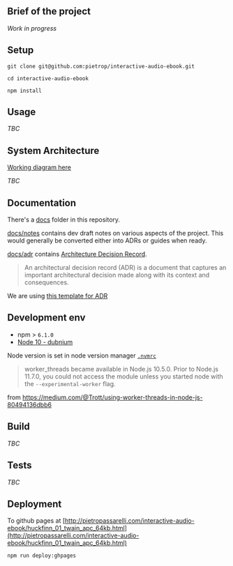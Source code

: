## Brief of the project
<!-- _One liner + link to confluence page_
_Screenshot of UI - optional_ -->

<!-- throwaway test part 3  -->

_Work in progress_

## Setup
<!-- _stack - optional_
_How to build and run the code/app_ -->

```
git clone git@github.com:pietrop/interactive-audio-ebook.git
```

```
cd interactive-audio-ebook
```

```
npm install
```

## Usage

_TBC_

## System Architecture
<!-- _High level overview of system architecture_ -->

[Working diagram here](https://docs.google.com/document/d/1-vl6xtxyHv7osN5B3NZ_T1QYiHfyJU158pOtASikkJQ/edit?usp=sharing)

_TBC_

## Documentation

There's a [docs](./docs) folder in this repository.

[docs/notes](./docs/notes) contains dev draft notes on various aspects of the project. This would generally be converted either into ADRs or guides when ready.

[docs/adr](./docs/adr) contains [Architecture Decision Record](https://github.com/joelparkerhenderson/architecture_decision_record).

> An architectural decision record (ADR) is a document that captures an important architectural decision made along with its context and consequences.

We are using [this template for ADR](https://gist.github.com/iaincollins/92923cc2c309c2751aea6f1b34b31d95) 

## Development env
 <!-- _How to run the development environment_ -->

- npm > `6.1.0`
- [Node 10 - dubnium](https://scotch.io/tutorials/whats-new-in-node-10-dubnium)

Node version is set in node version manager [`.nvmrc`](https://github.com/creationix/nvm#nvmrc) 


>worker_threads became available in Node.js 10.5.0. Prior to Node.js 11.7.0, you could not access the module unless you started node with the `--experimental-worker` flag.

from https://medium.com/@Trott/using-worker-threads-in-node-js-80494136dbb6

<!-- _Coding style convention ref optional, eg which linter to use_ -->

<!-- _Linting, github pre-push hook - optional_ -->

## Build
<!-- _How to run build_ -->

_TBC_

## Tests
<!-- _How to carry out tests_ -->

_TBC_

## Deployment
<!-- _How to deploy the code/app into test/staging/production_ -->


To github pages at [http://pietropassarelli.com/interactive-audio-ebook/huckfinn_01_twain_apc_64kb.html](http://pietropassarelli.com/interactive-audio-ebook/huckfinn_01_twain_apc_64kb.html)

```
npm run deploy:ghpages
```



<!-- 
- Get the data
    - audio files
    - audio urls 
    - text

- Alignement
    - run STT on the data
    - Align STT result with accurate text
    - get json 
    

- react app 
    - make interactive page
        - audio url end point
        - aligned text json 
 -->